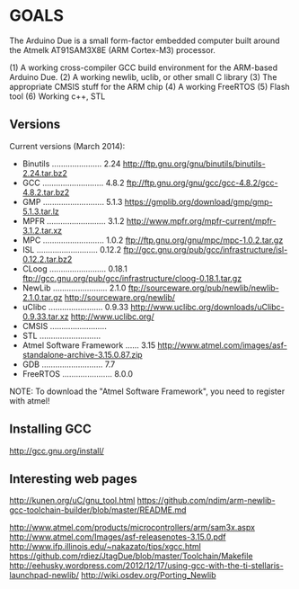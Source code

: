 
GOALS
=====

The Arduino Due is a small form-factor embedded computer built around the Atmelk AT91SAM3X8E (ARM Cortex-M3) processor.

(1) A working cross-compiler GCC build environment for the ARM-based Arduino Due.
(2) A working newlib, uclib, or other small C library
(3) The appropriate CMSIS stuff for the ARM chip
(4) A working FreeRTOS
(5) Flash tool
(6) Working c++, STL

Versions
--------

Current versions (March 2014):

* Binutils ...................... 2.24       http://ftp.gnu.org/gnu/binutils/binutils-2.24.tar.bz2
* GCC ........................... 4.8.2      ftp://ftp.gnu.org/gnu/gcc/gcc-4.8.2/gcc-4.8.2.tar.bz2
* GMP ........................... 5.1.3      https://gmplib.org/download/gmp/gmp-5.1.3.tar.lz
* MPFR .......................... 3.1.2      http://www.mpfr.org/mpfr-current/mpfr-3.1.2.tar.xz
* MPC ........................... 1.0.2      ftp://ftp.gnu.org/gnu/mpc/mpc-1.0.2.tar.gz
* ISL ........................... 0.12.2     ftp://gcc.gnu.org/pub/gcc/infrastructure/isl-0.12.2.tar.bz2
* CLoog ......................... 0.18.1     ftp://gcc.gnu.org/pub/gcc/infrastructure/cloog-0.18.1.tar.gz
* NewLib ........................ 2.1.0      ftp://sourceware.org/pub/newlib/newlib-2.1.0.tar.gz               http://sourceware.org/newlib/
* uClibc ........................ 0.9.33     http://www.uclibc.org/downloads/uClibc-0.9.33.tar.xz              http://www.uclibc.org/
* CMSIS .........................
* STL ...........................
* Atmel Software Framework ...... 3.15       http://www.atmel.com/images/asf-standalone-archive-3.15.0.87.zip
* GDB ........................... 7.7
* FreeRTOS ...................... 8.0.0

NOTE: To download the "Atmel Software Framework", you need to register with atmel!

Installing GCC
--------------

http://gcc.gnu.org/install/

Interesting web pages
---------------------

http://kunen.org/uC/gnu_tool.html
https://github.com/ndim/arm-newlib-gcc-toolchain-builder/blob/master/README.md

http://www.atmel.com/products/microcontrollers/arm/sam3x.aspx
http://www.atmel.com/Images/asf-releasenotes-3.15.0.pdf
http://www.ifp.illinois.edu/~nakazato/tips/xgcc.html
https://github.com/rdiez/JtagDue/blob/master/Toolchain/Makefile
http://eehusky.wordpress.com/2012/12/17/using-gcc-with-the-ti-stellaris-launchpad-newlib/
http://wiki.osdev.org/Porting_Newlib
